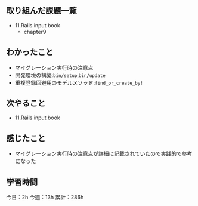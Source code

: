 ## 取り組んだ課題一覧

- 11.Rails input book
  - chapter9

## わかったこと

- マイグレーション実行時の注意点
- 開発環境の構築:`bin/setup`,`bin/update`
- 重複登録回避用のモデルメソッド:`find_or_create_by!`

## 次やること

- 11.Rails input book

## 感じたこと

- マイグレーション実行時の注意点が詳細に記載されていたので実践的で参考になった

## 学習時間

今日：2h
今週：13h
累計：286h
